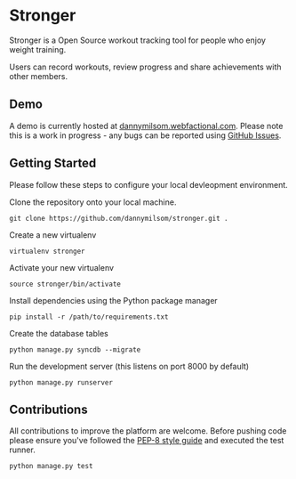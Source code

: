 # Stronger #

Stronger is a Open Source workout tracking tool for people who enjoy weight training.

Users can record workouts, review progress and share achievements with other members.

## Demo ##

A demo is currently hosted at [dannymilsom.webfactional.com](dannymilsom.webfactional.com). Please note this is a work in progress - any bugs can be reported using [GitHub Issues](https://github.com/dannymilsom/stronger/issues).

## Getting Started ##

Please follow these steps to configure your local devleopment environment.

Clone the repository onto your local machine.

    git clone https://github.com/dannymilsom/stronger.git .

Create a new virtualenv

    virtualenv stronger

Activate your new virtualenv

    source stronger/bin/activate

Install dependencies using the Python package manager

    pip install -r /path/to/requirements.txt

Create the database tables

    python manage.py syncdb --migrate

Run the development server (this listens on port 8000 by default)

    python manage.py runserver

## Contributions ##

All contributions to improve the platform are welcome. Before pushing code please ensure you've followed the [PEP-8 style guide](https://www.python.org/dev/peps/pep-0008/) and executed the test runner.

    python manage.py test
